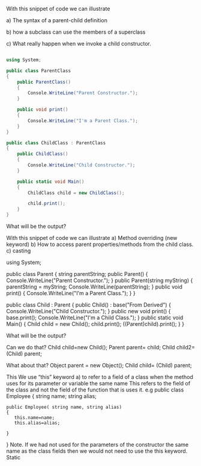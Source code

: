 With this snippet of code we can illustrate

a) The syntax of a parent-child definition

b) how a subclass can use the members of a superclass

c) What really happen when we invoke a child constructor. 


```cs

using System;

public class ParentClass
{
    public ParentClass()
    {
        Console.WriteLine("Parent Constructor.");
    }

    public void print()
    {
        Console.WriteLine("I'm a Parent Class.");
    }
}

public class ChildClass : ParentClass
{
    public ChildClass()
    {
        Console.WriteLine("Child Constructor.");
    }

    public static void Main()
    {
        ChildClass child = new ChildClass();

        child.print();
    }
}

```

What will be the output?


With this snippet of code we can illustrate
a) Method overriding (new keyword)
b) How to access parent properties/methods from the child class.
c) casting 

using System;
 
public class Parent
{
    string parentString;
    public Parent()
    {
        Console.WriteLine("Parent Constructor.");
    }
    public Parent(string myString)
    {
        parentString = myString;
        Console.WriteLine(parentString);
    }
    public void print()
    {
        Console.WriteLine("I'm a Parent Class.");
    }
}
 
public class Child : Parent
{
    public Child() : base("From Derived")
    {
        Console.WriteLine("Child Constructor.");
    }
    public new void print()
    {
        base.print();
        Console.WriteLine("I'm a Child Class.");
    }
    public static void Main()
    {
        Child child = new Child();
        child.print();
        ((Parent)child).print();
    }
}

What will be the output?


Can we do that?
Child child=new Child();
Parent parent= child;
Child child2= (Child) parent;

What about that?
Object parent = new Object();
Child child= (Child) parent;


This
We use “this” keyword
a)	to refer to a field of a class when the method uses for its parameter or  variable the same name
This refers to the field of the class and not the field of the function that is uses it.
 e.g
public class Employee 
{
    string name;
    string alias;
   
    public Employee( string name, string alias)
    {
       this.name=name;
       this.alias=alias;
     
    }
}
Note. If we had not used for the parameters of the constructor the same name as the class fields then we would not need to use the this keyword.
Static
